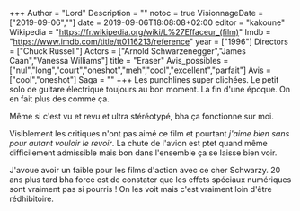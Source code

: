 +++
Author = "Lord"
Description = ""
notoc = true
VisionnageDate = ["2019-09-06",""]
date = 2019-09-06T18:08:08+02:00
editor = "kakoune"
Wikipedia = "https://fr.wikipedia.org/wiki/L%27Effaceur_(film)"
Imdb = "https://www.imdb.com/title/tt0116213/reference"
year = ["1996"]
Directors = ["Chuck Russell"]
Actors = ["Arnold Schwarzenegger","James Caan","Vanessa Williams"]
title = "Eraser"
Avis_possibles = ["nul","long","court","oneshot","meh","cool","excellent","parfait"]
Avis = ["cool","oneshot"] 
Saga = ""
+++
Les punchlines super clichées.
Le petit solo de guitare électrique toujours au bon moment.
La fin d'une époque.
On en fait plus des comme ça.

Même si c'est vu et revu et ultra stéréotypé, bha ça fonctionne sur moi.

Visiblement les critiques n'ont pas aimé ce film et pourtant *j'aime bien sans pour autant vouloir le revoir*.
La chute de l'avion est ptet quand même difficilement admissible mais bon dans l'ensemble ça se laisse bien voir.

J'avoue avoir un faible pour les films d'action avec ce cher Schwarzy.
20 ans plus tard bha force est de constater que les effets spéciaux numériques sont vraiment pas si pourris !
On les voit mais c'est vraiment loin d'être rédhibitoire.
